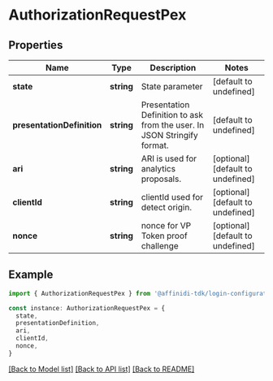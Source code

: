 # AuthorizationRequestPex

## Properties

| Name                       | Type       | Description                                                             | Notes                             |
| -------------------------- | ---------- | ----------------------------------------------------------------------- | --------------------------------- |
| **state**                  | **string** | State parameter                                                         | [default to undefined]            |
| **presentationDefinition** | **string** | Presentation Definition to ask from the user. In JSON Stringify format. | [default to undefined]            |
| **ari**                    | **string** | ARI is used for analytics proposals.                                    | [optional] [default to undefined] |
| **clientId**               | **string** | clientId used for detect origin.                                        | [optional] [default to undefined] |
| **nonce**                  | **string** | nonce for VP Token proof challenge                                      | [optional] [default to undefined] |

## Example

```typescript
import { AuthorizationRequestPex } from '@affinidi-tdk/login-configuration-client'

const instance: AuthorizationRequestPex = {
  state,
  presentationDefinition,
  ari,
  clientId,
  nonce,
}
```

[[Back to Model list]](../README.md#documentation-for-models) [[Back to API list]](../README.md#documentation-for-api-endpoints) [[Back to README]](../README.md)
